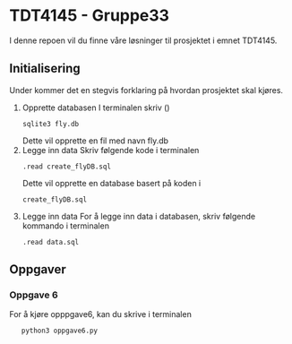 # TDT4145 - Gruppe33

I denne repoen vil du finne våre løsninger til prosjektet i emnet TDT4145.

## Initialisering

Under kommer det en stegvis forklaring på hvordan prosjektet skal kjøres.

1. Opprette databasen
   I terminalen skriv ()
   ```
   sqlite3 fly.db
   ```
   Dette vil opprette en fil med navn fly.db
2. Legge inn data
   Skriv følgende kode i terminalen
   ```
   .read create_flyDB.sql
   ```
   Dette vil opprette en database basert på koden i
   ```
   create_flyDB.sql
   ```
3. Legge inn data
   For å legge inn data i databasen, skriv følgende kommando i terminalen
   ```
   .read data.sql
   ```

## Oppgaver

### Oppgave 6

For å kjøre opppgave6, kan du skrive i terminalen

```
   python3 oppgave6.py
```
